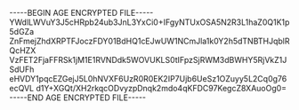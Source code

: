 -----BEGIN AGE ENCRYPTED FILE-----
YWdlLWVuY3J5cHRpb24ub3JnL3YxCi0+IFgyNTUxOSA5N2R3L1haZ0Q1K1p5dGZa
ZnFmejZhdXRPTFJoczFDY01BdHQ1cEJwUW1NCmJla1k0Y2h5dTNBTHJqblRQcHZX
VzFET2FjaFFRSk1jM1E1RVNDdk5WOVUKLS0tIFpzSjRWM3dBWHY5RjVkZ1JSdUFh
eHVDY1pqcEZGejJ5L0hNVXF6UzR0R0EK2IP7Ujb6UeSz1OZuyy5L2Cq0g76ecQVL
d1Y+XGQt/XH2rkqcODvyzpDnqk2mdo4qKFDC97KegcZ8XAuoOg0=
-----END AGE ENCRYPTED FILE-----
